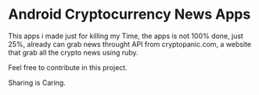 # Android Cryptocurrency News Apps

This apps i made just for killing my Time, the apps is not 100% done, just 25%, already can grab news throught API from cryptopanic.com, a website that grab all the crypto news using ruby. 

Feel free to contribute in this project.

Sharing is Caring.
